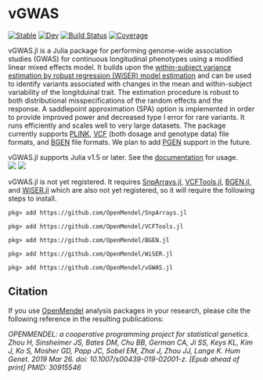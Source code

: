 # vGWAS

[![Stable](https://img.shields.io/badge/docs-stable-blue.svg)](https://OpenMendel.github.io/vGWAS.jl/stable)
[![Dev](https://img.shields.io/badge/docs-dev-blue.svg)](https://OpenMendel.github.io/vGWAS.jl/dev)
[![Build Status](https://travis-ci.com/OpenMendel/vGWAS.jl.svg?branch=master)](https://travis-ci.com/OpenMendel/vGWAS.jl)
[![Coverage](https://codecov.io/gh/OpenMendel/vGWAS.jl/branch/master/graph/badge.svg)](https://codecov.io/gh/OpenMendel/vGWAS.jl)

vGWAS.jl is a Julia package for performing genome-wide association studies (GWAS) for continuous longitudinal phenotypes using a modified linear mixed effects model. It builds upon the [within-subject variance estimation by robust regression (WiSER) model estimation](https://github.com/OpenMendel/WiSER.jl) and can be used to identify variants associated with changes in the mean and within-subject variability of the longitduinal trait. The estimation procedure is robust to both distributional misspecifications of the random effects and the response. A saddlepoint approximation (SPA) option is implemented in order to provide improved power and decreased type I error for rare variants. It runs efficiently and scales well to very large datasets. The package currently supports [PLINK](https://zzz.bwh.harvard.edu/plink/), [VCF](https://en.wikipedia.org/wiki/Variant_Call_Format) (both dosage and genotype data) file formats, and [BGEN](https://www.well.ox.ac.uk/~gav/bgen_format/) file formats. We plan to add [PGEN](https://www.cog-genomics.org/plink/2.0/formats#pgen) support in the future. 

vGWAS.jl supports Julia v1.5 or later. See the [documentation](https://openmendel.github.io/vGWAS.jl/latest/) for usage.  
[![](https://img.shields.io/badge/docs-stable-blue.svg)](https://OpenMendel.github.io/vGWAS.jl/stable) [![](https://img.shields.io/badge/docs-latest-blue.svg)](https://OpenMendel.github.io/vGWAS.jl/latest)

vGWAS.jl is not yet registered. It requires [SnpArrays.jl](https://github.com/OpenMendel/SnpArrays.jl), [VCFTools.jl](https://github.com/OpenMendel/VCFTools.jl), [BGEN.jl](https://github.com/OpenMendel/BGEN.jl), and [WiSER.jl](https://github.com/OpenMendel/WiSER.jl) which are also not yet registered, so it will require the following steps to install. 

```{julia}
pkg> add https://github.com/OpenMendel/SnpArrays.jl

pkg> add https://github.com/OpenMendel/VCFTools.jl

pkg> add https://github.com/OpenMendel/BGEN.jl

pkg> add https://github.com/OpenMendel/WiSER.jl

pkg> add https://github.com/OpenMendel/vGWAS.jl
```

## Citation

If you use [OpenMendel](https://openmendel.github.io) analysis packages in your research, please cite the following reference in the resulting publications:

*OPENMENDEL: a cooperative programming project for statistical genetics. Zhou H, Sinsheimer JS, Bates DM, Chu BB, German CA, Ji SS, Keys KL, Kim J, Ko S, Mosher GD, Papp JC, Sobel EM, Zhai J, Zhou JJ, Lange K. Hum Genet. 2019 Mar 26. doi: 10.1007/s00439-019-02001-z. [Epub ahead of print] PMID: 30915546*


